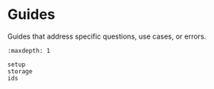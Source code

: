 # Guides

Guides that address specific questions, use cases, or errors.

```{toctree}
:maxdepth: 1

setup
storage
ids
```
